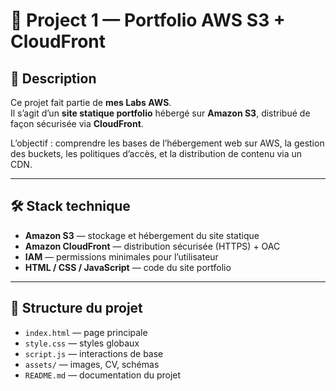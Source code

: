# 📁 Project 1 — Portfolio AWS S3 + CloudFront

## 🚀 Description
Ce projet fait partie de **mes Labs AWS**.  
Il s’agit d’un **site statique portfolio** hébergé sur **Amazon S3**, distribué de façon sécurisée via **CloudFront**.

L’objectif : comprendre les bases de l’hébergement web sur AWS, la gestion des buckets, les politiques d’accès, et la distribution de contenu via un CDN.

---

## 🛠️ Stack technique
- **Amazon S3** — stockage et hébergement du site statique
- **Amazon CloudFront** — distribution sécurisée (HTTPS) + OAC
- **IAM** — permissions minimales pour l’utilisateur
- **HTML / CSS / JavaScript** — code du site portfolio

---

## 📂 Structure du projet
- `index.html` — page principale
- `style.css` — styles globaux
- `script.js` — interactions de base
- `assets/` — images, CV, schémas
- `README.md` — documentation du projet
